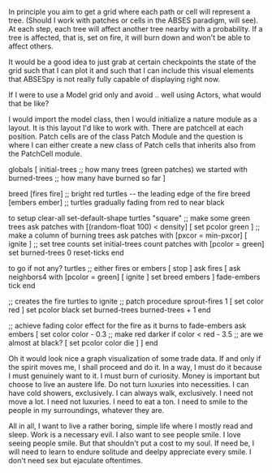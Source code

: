 In principle you aim to get a grid where each path or cell will represent a tree. (Should I work with patches or cells in the ABSES paradigm, will see). At each step, each tree will affect another tree nearby with a probability. If a tree is affected, that is, set on fire, it will burn down and won't be able to affect others.

It would be a good idea to just grab at certain checkpoints the state of the grid such that I can plot it and such that I can include this visual elements that ABSESpy is not really fully capable of displaying right now.


If I were to use a Model grid only and avoid .. well using Actors, what would that be like?

I would import the model class, then I would initialize a nature module as a layout. It is this layout I'd like to work with. There are patchcell at each position. Patch cells are of the class Patch Module and the question is where I can either create a new class of Patch cells that inherits also from the PatchCell module.


globals [
  initial-trees   ;; how many trees (green patches) we started with
  burned-trees    ;; how many have burned so far
]


breed [fires fire]    ;; bright red turtles -- the leading edge of the fire
breed [embers ember]  ;; turtles gradually fading from red to near black

to setup
  clear-all
  set-default-shape turtles "square"
  ;; make some green trees
  ask patches with [(random-float 100) < density]
    [ set pcolor green ]
  ;; make a column of burning trees
  ask patches with [pxcor = min-pxcor]
    [ ignite ]
  ;; set tree counts
  set initial-trees count patches with [pcolor = green]
  set burned-trees 0
  reset-ticks
end

to go
  if not any? turtles  ;; either fires or embers
    [ stop ]
  ask fires
    [ ask neighbors4 with [pcolor = green]
        [ ignite ]
      set breed embers ]
  fade-embers
  tick
end

;; creates the fire turtles
to ignite  ;; patch procedure
  sprout-fires 1
    [ set color red ]
  set pcolor black
  set burned-trees burned-trees + 1
end

;; achieve fading color effect for the fire as it burns
to fade-embers
  ask embers
    [ set color color - 0.3  ;; make red darker
      if color < red - 3.5     ;; are we almost at black?
        [ set pcolor color
          die ] ]
end


Oh it would look nice a graph visualization of some trade data. If and only if the spirit moves me, I shall proceed and do it. In a way, I must do it because I must genuinely want to it. I must burn of curiosity. Money is important but choose to live an austere life. Do not turn luxuries into necessities. I can have cold showers, exclusively. I can always walk, exclusively. I need not move a lot. I need not luxuries. I need to eat a ton. I need to smile to the people in my surroundings, whatever they are.

All in all, I want to live a rather boring, simple life where I mostly read and sleep. Work is a necessary evil. I also want to see people smile. I love seeing people smile. But that shouldn't put a cost to my soul. If need be, I will need to learn to endure solitude and deelpy appreciate every smile. I don't need sex but ejaculate oftentimes.